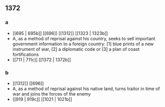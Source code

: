 ## 1372
### a
- [[695 | 695b]] [[696]] [[1312]] [[1323 | 1323b]] 
- A, as a method of reprisal against his country, seeks to sell important government information to a foreign country: [1] blue prints of a new instrument of war, [2] a diplomatic code or [3] a plan of coast fortifications
- [[711 | 711c]] [[1372 | 1372b]] 

### b
- [[1312]] [[696]] 
- A, as a method of reprisal against his native land, turns traitor in time of war and joins the forces of the enemy
- [[919 | 919c]] [[1021 | 1021b]] 


